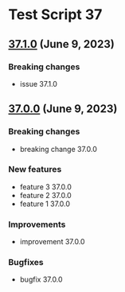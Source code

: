 # Test Script 37
## [37.1.0](37.1.0.md) (June 9, 2023)
### Breaking changes

* issue 37.1.0

##  [37.0.0](37.0.0.md) (June 9, 2023)
### Breaking changes

* breaking change 37.0.0

### New features

* feature 3 37.0.0
* feature 2 37.0.0
* feature 1 37.0.0

### Improvements

* improvement 37.0.0

### Bugfixes

* bugfix 37.0.0

